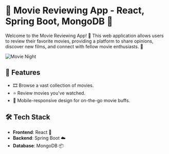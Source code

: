 # 🍿 Movie Reviewing App - React, Spring Boot, MongoDB 🎥

Welcome to the Movie Reviewing App! 🎉 This web application allows users to review their favorite movies, providing a platform to share opinions, discover new films, and connect with fellow movie enthusiasts. 🤩

![Movie Night](/include/Screen/ss_1)

## 🚀 Features

- 🎞️ Browse a vast collection of movies.
- ⭐ Review movies you've watched.
- 📱 Mobile-responsive design for on-the-go movie buffs.

## 🛠️ Tech Stack

- **Frontend**: React 🌟
- **Backend**: Spring Boot ☁️
- **Database**: MongoDB 📦
